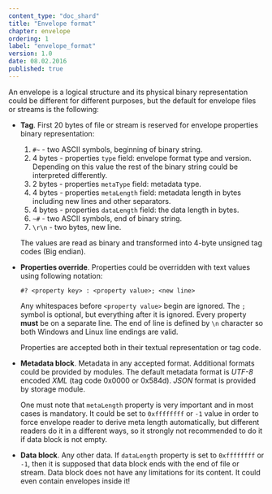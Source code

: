 ```yaml
---
content_type: "doc_shard"
title: "Envelope format"
chapter: envelope
ordering: 1
label: "envelope_format"
version: 1.0
date: 08.02.2016
published: true
---
```


An envelope is a logical structure and its physical binary representation could be different for different purposes, but the default for envelope files or streams is the following:

* **Tag**. First 20 bytes of file or stream is reserved for envelope properties binary representation:
    1.	`#~` - two ASCII symbols, beginning of binary string.
    2.	4 bytes - properties `type` field: envelope format type and version. Depending on this value the rest of the binary string could be interpreted differently.
    3.  2 bytes - properties `metaType` field: metadata type.
    4.	4 bytes - properties `metaLength` field: metadata length in bytes including new lines and other separators.
    5.	4 bytes - properties `dataLength` field: the data length in bytes.
    6.	`~#` -  two ASCII symbols, end of binary string.
    7.	`\r\n` - two bytes, new line.

  The values are read as binary and transformed into 4-byte unsigned tag codes (Big endian).

* **Properties override**. Properties could be overridden with text values using following notation:

  `#? <property key> : <property value>; <new line>`

  Any whitespaces before `<property value>` begin are ignored. The `;` symbol is optional, but everything after it is ignored. Every property **must** be on a separate line. The end of line is defined by `\n` character so both Windows and Linux line endings are valid.

  Properties are accepted both in their textual representation or tag code.

* **Metadata block**. Metadata in any accepted format. Additional formats could be provided by modules. The default metadata format is *UTF-8* encoded *XML* (tag code 0x0000 or 0x584d). *JSON* format is provided by storage module.

  One must note that `metaLength` property is very important and in most cases is mandatory. It could be set to `0xffffffff` or `-1` value in order to force envelope reader to derive meta length automatically, but different readers do it in a different ways, so it strongly not recommended to do it if data block is not empty.

* **Data block**. Any other data. If `dataLength` property is set to `0xffffffff` or `-1`, then it is supposed that data block ends with the end of file or stream. Data block does not have any limitations for its content. It could even contain envelopes inside it!